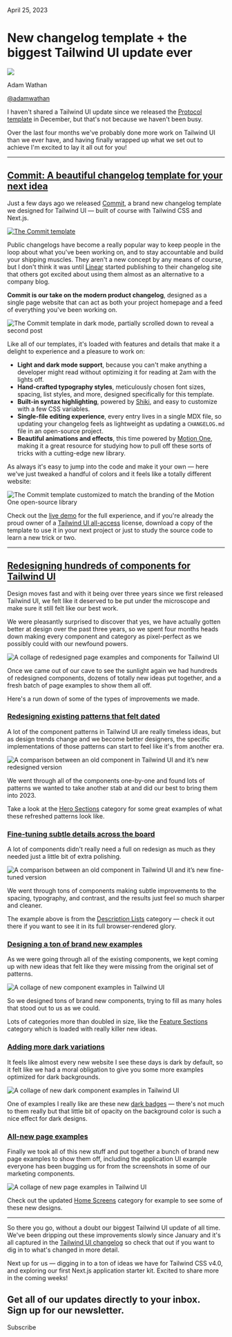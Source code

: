 April 25, 2023

# New changelog template + the biggest Tailwind UI update ever

![](/_next/image?url=%2F_next%2Fstatic%2Fmedia%2Fadamwathan.f69b0b90.jpg\&w=96\&q=75)

Adam Wathan

[@adamwathan](https://twitter.com/adamwathan)

I haven't shared a Tailwind UI update since we released the [Protocol template](https://tailwindui.com/templates/protocol) in December, but that's not because we haven't been busy.

Over the last four months we've probably done more work on Tailwind UI than we ever have, and having finally wrapped up what we set out to achieve I'm excited to lay it all out for you!

***

## [Commit: A beautiful changelog template for your next idea](#commit-a-beautiful-changelog-template-for-your-next-idea)

Just a few days ago we released [Commit](https://tailwindui.com/templates/commit), a brand new changelog template we designed for Tailwind UI — built of course with Tailwind CSS and Next.js.

[![The Commit template](/_next/image?url=%2F_next%2Fstatic%2Fmedia%2Fcommit-template.ad391efe.png\&w=3840\&q=75)](https://tailwindui.com/templates/commit)

Public changelogs have become a really popular way to keep people in the loop about what you've been working on, and to stay accountable and build your shipping muscles. They aren't a new concept by any means of course, but I don't think it was until [Linear](https://linear.app/changelog) started publishing to their changelog site that others got excited about using them almost as an alternative to a company blog.

**Commit is our take on the modern product changelog**, designed as a single page website that can act as both your project homepage and a feed of everything you've been working on.

![The Commit template in dark mode, partially scrolled down to reveal a second post](/_next/image?url=%2F_next%2Fstatic%2Fmedia%2Fcommit-template-dark-mode.a969c7d9.png\&w=3840\&q=75)

Like all of our templates, it's loaded with features and details that make it a delight to experience and a pleasure to work on:

- **Light and dark mode support**, because you can't make anything a developer might read without optimizing it for reading at 2am with the lights off.
- **Hand-crafted typography styles**, meticulously chosen font sizes, spacing, list styles, and more, designed specifically for this template.
- **Built-in syntax highlighting**, powered by [Shiki](https://github.com/shikijs/shiki), and easy to customize with a few CSS variables.
- **Single-file editing experience**, every entry lives in a single MDX file, so updating your changelog feels as lightweight as updating a `CHANGELOG.md` file in an open-source project.
- **Beautiful animations and effects**, this time powered by [Motion One](https://motion.dev/), making it a great resource for studying how to pull off these sorts of tricks with a cutting-edge new library.

As always it's easy to jump into the code and make it your own — here we've just tweaked a handful of colors and it feels like a totally different website:

![The Commit template customized to match the branding of the Motion One open-source library](/_next/image?url=%2F_next%2Fstatic%2Fmedia%2Fcommit-template-for-motion-one.c08884a6.png\&w=3840\&q=75)

Check out the [live demo](https://commit.tailwindui.com) for the full experience, and if you're already the proud owner of a [Tailwind UI all-access](https://tailwindui.com/all-access) license, download a copy of the template to use it in your next project or just to study the source code to learn a new trick or two.

***

## [Redesigning hundreds of components for Tailwind UI](#redesigning-hundreds-of-components-for-tailwind-ui)

Design moves fast and with it being over three years since we first released Tailwind UI, we felt like it deserved to be put under the microscope and make sure it still felt like our best work.

We were pleasantly surprised to discover that yes, we have actually gotten better at design over the past three years, so we spent four months heads down making every component and category as pixel-perfect as we possibly could with our newfound powers.

![A collage of redesigned page examples and components for Tailwind UI](/_next/image?url=%2F_next%2Fstatic%2Fmedia%2Ftailwind-ui-refresh.e3414c07.png\&w=3840\&q=75)

Once we came out of our cave to see the sunlight again we had hundreds of redesigned components, dozens of totally new ideas put together, and a fresh batch of page examples to show them all off.

Here's a run down of some of the types of improvements we made.

### [Redesigning existing patterns that felt dated](#redesigning-existing-patterns-that-felt-dated)

A lot of the component patterns in Tailwind UI are really timeless ideas, but as design trends change and we become better designers, the specific implementations of those patterns can start to feel like it's from another era.

![A comparison between an old component in Tailwind UI and it’s new redesigned version](/_next/image?url=%2F_next%2Fstatic%2Fmedia%2Ftailwind-ui-redesigned-components.27ac56f0.png\&w=3840\&q=75)

We went through all of the components one-by-one and found lots of patterns we wanted to take another stab at and did our best to bring them into 2023.

Take a look at the [Hero Sections](https://tailwindui.com/components/marketing/sections/heroes) category for some great examples of what these refreshed patterns look like.

### [Fine-tuning subtle details across the board](#fine-tuning-subtle-details-across-the-board)

A lot of components didn't really need a full on redesign as much as they needed just a little bit of extra polishing.

![A comparison between an old component in Tailwind UI and it’s new fine-tuned version](/_next/image?url=%2F_next%2Fstatic%2Fmedia%2Ftailwind-ui-subtle-improvements.3013b53c.png\&w=3840\&q=75)

We went through tons of components making subtle improvements to the spacing, typography, and contrast, and the results just feel so much sharper and cleaner.

The example above is from the [Description Lists](https://tailwindui.com/components/application-ui/data-display/description-lists) category — check it out there if you want to see it in its full browser-rendered glory.

### [Designing a ton of brand new examples](#designing-a-ton-of-brand-new-examples)

As we were going through all of the existing components, we kept coming up with new ideas that felt like they were missing from the original set of patterns.

![A collage of new component examples in Tailwind UI](/_next/image?url=%2F_next%2Fstatic%2Fmedia%2Ftailwind-ui-new-components.6d8601ce.png\&w=3840\&q=75)

So we designed tons of brand new components, trying to fill as many holes that stood out to us as we could.

Lots of categories more than doubled in size, like the [Feature Sections](https://tailwindui.com/components/marketing/sections/feature-sections) category which is loaded with really killer new ideas.

### [Adding more dark variations](#adding-more-dark-variations)

It feels like almost every new website I see these days is dark by default, so it felt like we had a moral obligation to give you some more examples optimized for dark backgrounds.

![A collage of new dark component examples in Tailwind UI](/_next/image?url=%2F_next%2Fstatic%2Fmedia%2Ftailwind-ui-dark-components.986ddab2.png\&w=3840\&q=75)

One of examples I really like are these new [dark badges](https://tailwindui.com/components/application-ui/elements/badges#component-1a0b76697fe2397f5a2be799049ccd02) — there's not much to them really but that little bit of opacity on the background color is such a nice effect for dark designs.

### [All-new page examples](#all-new-page-examples)

Finally we took all of this new stuff and put together a bunch of brand new page examples to show them off, including the application UI example everyone has been bugging us for from the screenshots in some of our marketing components.

![A collage of new page examples in Tailwind UI](/_next/image?url=%2F_next%2Fstatic%2Fmedia%2Ftailwind-ui-new-page-examples.d5f06844.png\&w=3840\&q=75)

Check out the updated [Home Screens](https://tailwindui.com/components/application-ui/page-examples/home-screens) category for example to see some of these new designs.

***

So there you go, without a doubt our biggest Tailwind UI update of all time. We've been dripping out these improvements slowly since January and it's all captured in the [Tailwind UI changelog](https://tailwindui.com/changelog) so check that out if you want to dig in to what's changed in more detail.

Next up for us — digging in to a ton of ideas we have for Tailwind CSS v4.0, and exploring our first Next.js application starter kit. Excited to share more in the coming weeks!

Get all of our updates directly to your inbox.\
Sign up for our newsletter.
---------------------------

Subscribe
